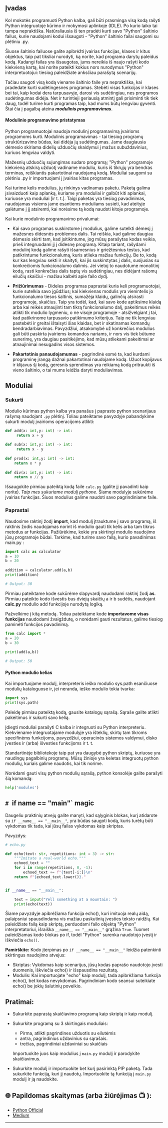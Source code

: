 ## Įvadas
Kol mokotės programuoti Python kalba, gali būti prasminga visą kodą rašyti Python integruotoje kūrimo ir mokymosi aplinkoje (IDLE). Po kurio laiko tai tampa nepraktiška. Natūraliausia iš ten pradėti kurti savo "Python" šaltinio failus, kurie naudojami kodui išsaugoti - "Python" šaltinio failai saugomi su plėtiniu .py.

Šiuose šaltinio failuose galite apibrėžti įvairias funkcijas, klases ir kitus objektus, taip pat tiksliai nurodyti, ką norite, kad programa darytų paleidus kodą. Kadangi failas yra išsaugotas, jums nereikia iš naujo rašyti kodo kiekvieną kartą, kai norite pateikti kokius nors nurodymus "Python" interpretuotojui: tiesiog paleidžiate anksčiau parašytą scenarijų.

Tačiau saugoti visą kodą viename šaltinio faile yra nepraktiška, kai pradedate kurti sudėtingesnes programas. Stebėti visas funkcijas ir klases bei tai, kaip kodai dera tarpusavyje, darosi vis sudėtingiau, nes programos sudėtingumas didėja. Net ir turintieji geriausią atmintį gali prisiminti tik tiek daug, todėl turime kurti programas taip, kad mums būtų lengviau gyventi.
Štai čia į pagalbą ateina **_modulinis programavimas_**.

#### Modulinio programavimo pristatymas
Python programuotojai naudoja modulinį programavimą įvairioms programoms kurti. Modulinis programavimas - tai tiesiog programų struktūrizavimo būdas, kai didėja jų sudėtingumas. Jame daugiausia dėmesio skiriama didelių užduočių skaidymui į mažus subuždavinius, kuriuos lengviau valdyti.

Mažesnių užduočių sujungimas sudaro programą; "Python" programoje kiekvieną atskirą užduotį vadiname moduliu, kuris iš tikrųjų yra bendras terminas, reiškiantis pakartotinai naudojamą kodą. Moduliai saugomi su plėtiniu .py ir importuojami į įvairias kitas programas.

Kai turime kelis modulius, jų rinkinys vadinamas paketu. Paketą galima įsivaizduoti kaip aplanką, kuriame yra moduliai ir galbūt kiti aplankai, kuriuose yra moduliai [ir t. t.]. Taigi paketas yra tiesiog pavadinimas, naudojamas visiems jame esantiems moduliams susieti, kad ateityje galėtume į jį atsiremti, kai norėsime tą kodą naudoti kitoje programoje.

Kai kurie modulinio programavimo privalumai:
* Kai savo programas suskirstome į modulius, galime sutelkti dėmesį į mažesnes didesnės problemos dalis. Tai reiškia, kad galime daugiau dėmesio skirti tam, kad įsitikintume, jog mūsų parašytas kodas veikia, prieš integruodami jį į didesnę programą. Kitaip tariant, rašydami modulinį kodą galime rašyti išsamesnius ir griežtesnius testus, kad patikrintume funkcionalumą, kuris atlieka mažiau funkcijų.
Be to, kodą kur kas lengviau sekti ir skaityti, kai jis suskirstytas į dalis, susijusias su konkrečiomis funkcionalumo dalimis. Jei vietoj to naudotume monolitinį kodą, rasti konkrečias dalis taptų vis sudėtingiau, nes didėjant rašomų eilučių skaičiui - mažiau kalbėti apie failo dydį.

* **Prižiūrimumas** - Dideles programas paprastai kuria keli programuotojai, kurie sutelkia savo įgūdžius; kai kiekvienas modulis yra vienintelis jo funkcionalumo tiesos šaltinis, sumažėja klaidų, galinčių atsirasti programoje, skaičius. Taip yra todėl, kad, kai savo kode aptiksime klaidą arba kai reikės atnaujinti tam tikrą funkcionalumo dalį, pakeitimus reikės atlikti tik modulio lygmeniu, o ne visoje programoje - atsižvelgiant į tai, kad patikrinome tarpusavio patikimumo kriterijus.
Taip ne tik lengviau pastebėti ir greitai ištaisyti šias klaidas, bet ir skatinamas komandų bendradarbiavimas. Pavyzdžiui, atsakomybė už konkrečius modulius gali būti paskirta įvairiems komandos nariams, ir nors vis tiek būtume sunerimę, yra daugiau pasitikėjimo, kad mūsų atliekami pakeitimai ar atnaujinimai nesugadins visos sistemos.

* **Pakartotinis panaudojamumas** - pagrindinė esmė ta, kad kurdami programinę įrangą dažnai pakartotinai naudojame kodą. Užuot kopijavus ir klijavus šį kodą, geresnis sprendimas yra reikiamą kodą pritraukti iš vieno šaltinio, o tai mums leidžia daryti moduliavimas.

## Moduliai

### Sukurti

Modulio kūrimas python kalba yra panašus į paprasto python scenarijaus rašymą naudojant `.py` plėtinį. Toliau pateiktame pavyzdyje pabandykime sukurti modulį įvairioms operacijoms atlikti:

```python
def add(x: int,y: int) -> int:
     return x + y
 
def sub(x: int,y: int) -> int:
     return x - y
 
def prod(x: int,y: int) -> int:
    return x * y
 
def div(x: int,y: int) -> int:
    return x // y
```
Išsaugokite pirmiau pateiktą kodą faile `calc.py` (galite jį pavadinti kaip norite). _Taip mes sukuriame modulį pythone_. Šiame modulyje sukūrėme įvairias funkcijas. Šiuos modulius galime naudoti savo pagrindiniame faile.

### Paprastai
Naudosime raktinį žodį **import**, kad modulį įtrauktume į savo programą, iš raktinis žodis naudojamas norint iš modulio gauti tik kelis arba tam tikrus metodus ar funkcijas. Pažiūrėkime, kokie yra skirtingi modulio naudojimo jūsų programoje būdai. Tarkime, kad turime savo failą, kurio pavadinimas main.py :
```python
import calc as calculator
a = 10
b = 20
 
addition = calculator.add(a,b)
print(addition)

# Output: 30
```

Pirmiau pateiktame kode sukūrėme slapyvardį naudodami raktinį žodį **as**. Pirmiau pateikto kodo išvestis bus dviejų skaičių a ir b sudėtis, naudojant **calc.py** modulio add funkcijoje nurodytą logiką.

Pažvelkime į kitą metodą. Toliau pateiktame kode **importavome visas funkcijas** naudodami žvaigždutę, o norėdami gauti rezultatus, galime tiesiog paminėti funkcijos pavadinimą.

```python
from calc import *
a = 20
b = 30
 
print(add(a,b))

# Output: 50
```

#### Python modulio kelias
Kai importuojame modulį, interpreteris ieško modulio sys.path esančiuose modulių kataloguose ir, jei neranda, ieško modulio tokia tvarka:


```python
import sys 
print(sys.path)
```
Paleidę pirmiau pateiktą kodą, gausite katalogų sąrašą. Sąraše galite atlikti pakeitimus ir sukurti savo kelią.

Įdiegti moduliai parašyti C kalba ir integruoti su Python interpreteriu. Kiekviename integruotajame modulyje yra išteklių, skirtų tam tikroms specifinėms funkcijoms, pavyzdžiui, operacinės sistemos valdymui, disko įvesties ir (arba) išvesties funkcijoms ir t. t.

Standartinėje bibliotekoje taip pat yra daugybė python skriptų, kuriuose yra naudingų pagalbinių programų. Mūsų žinioje yra keletas integruotų python modulių, kuriais galime naudotis, kai tik norime.

Norėdami gauti visų python modulių sąrašą, python konsolėje galite parašyti šią komandą:


```python
help('modules')
```

## `# `if __name__ == "__main__"` magic
Daugeliu praktinių atvejų galite manyti, kad sąlyginis blokas, kurį atidarote su `if __name__ == "__main__"`, yra būdas saugoti kodą, kuris turėtų būti vykdomas tik tada, kai jūsų failas vykdomas kaip skriptas.

Pavyzdys:

```python
# echo.py

def echo(text: str, repetitions: int = 3) -> str:
    """Imitate a real-world echo."""
    echoed_text = ""
    for i in range(repetitions, 0, -1):
        echoed_text += f"{text[-i:]}\n"
    return f"{echoed_text.lower()}."


if __name__ == "__main__":

    text = input("Yell something at a mountain: ")
    print(echo(text))
```
Šiame pavyzdyje apibrėžiama funkcija echo(), kuri imituoja realų aidą, palaipsniui spausdindama vis mažiau paskutinių įvesties teksto raidžių.
Kai paleidžiate failą kaip skriptą, perduodami failo objektą "Python" interpretatoriui, išraiška `__name__ == "__main__"` grąžina `True`. Tuomet paleidžiamas kodo blokas po if, todėl "Python" surenka naudotojo įvestį ir iškviečia `echo()`.

**Pamirškite:**
Kodo įterpimas po `if __name__ == "__main__"` leidžia patenkinti skirtingus naudojimo atvejus:
 * Skriptas: Vykdomas kaip scenarijus, jūsų kodas paprašo naudotojo įvesti duomenis, iškviečia echo() ir išspausdina rezultatą.
 * Modulis: Kai importuojate "echo" kaip modulį, tada apibrėžiama funkcija echo(), bet kodas nevykdomas. Pagrindiniam kodo seansui suteikiate echo() be 
   jokių šalutinių poveikio.

## Pratimai: 

* Sukurkite paprastą skaičiavimo programą kaip skriptą ir kaip modulį.
* Sukurkite programą su 3 skirtingais moduliais: 
  - Pirma, atlikti pagrindines užduotis su eilutėmis
  - antra, pagrindinius uždavinius su sąrašais.
  - trečias, pagrindiniai uždaviniai su skaičiais

  Importuokite juos kaip modulius į `main.py` modulį ir parodykite skaičiavimus.

* Sukurkite modulį ir importuokite bet kurį pasirinktą PIP paketą. Tada sukurkite funkciją, kuri jį naudotų.
  Importuokite tą funkciją į `main.py` modulį ir ją naudokite.

## 🌐 Papildomas skaitymas (arba žiūrėjimas 📺 ):

* [Python Official](https://docs.python.org/3/tutorial/modules.html)
* [Medium](https://medium.com/python-features/understanding-if-name-main-in-python-a37a3d4ab0c3)

***